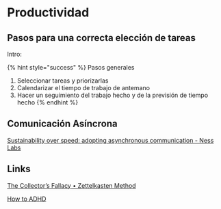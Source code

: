 # Productividad

## Pasos para una correcta elección de tareas

Intro:

{% hint style="success" %}
 Pasos generales

1. Seleccionar tareas y priorizarlas
2. Calendarizar el tiempo de trabajo de antemano
3. Hacer un seguimiento del trabajo hecho y de la previsión de tiempo hecho
{% endhint %}

## Comunicación Asíncrona

[Sustainability over speed: adopting asynchronous communication - Ness Labs](https://nesslabs.com/asynchronous-communication)

## Links

[The Collector’s Fallacy • Zettelkasten Method](https://zettelkasten.de/posts/collectors-fallacy/)

[How to ADHD](https://howtoadhd.com/)

